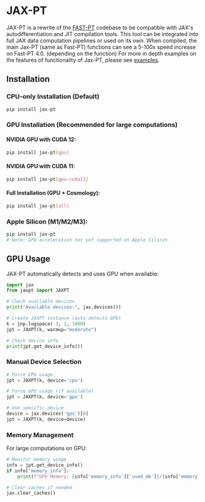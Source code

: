 # JAX-PT

JAX-PT is a rewrite of the [FAST-PT](https://github.com/jablazek/FAST-PT/) codebase to be compatible with JAX's autodifferentiation and JIT compilation tools. This tool can be integrated into full JAX data computation pipelines or used on its own. When compiled, the main Jax-PT (same as Fast-PT) functions can see a 5-100x speed increase on Fast-PT 4.0. (depending on the function) For more in depth examples on the features of functionality of Jax-PT, please see [examples](https://github.com/vschac/JAX-PT/tree/main/examples/jpt_example.py).


## Installation

### CPU-only Installation (Default)
```bash
pip install jax-pt
```

### GPU Installation (Recommended for large computations)

#### NVIDIA GPU with CUDA 12:
```bash
pip install jax-pt[gpu]
```

#### NVIDIA GPU with CUDA 11:
```bash  
pip install jax-pt[gpu-cuda11]
```

#### Full Installation (GPU + Cosmology):
```bash
pip install jax-pt[all]
```

### Apple Silicon (M1/M2/M3):
```bash
pip install jax-pt
# Note: GPU acceleration not yet supported on Apple Silicon
```

## GPU Usage

JAX-PT automatically detects and uses GPU when available:

```python
import jax
from jaxpt import JAXPT

# Check available devices
print("Available devices:", jax.devices())

# Create JAXPT instance (auto-detects GPU)
k = jnp.logspace(-3, 1, 1000)
jpt = JAXPT(k, warmup="moderate")

# Check device info
print(jpt.get_device_info())
```

### Manual Device Selection

```python
# Force CPU usage
jpt = JAXPT(k, device='cpu')

# Force GPU usage (if available)
jpt = JAXPT(k, device='gpu')

# Use specific device
device = jax.devices('gpu')[0]
jpt = JAXPT(k, device=device)
```

### Memory Management

For large computations on GPU:

```python
# Monitor memory usage
info = jpt.get_device_info()
if info['memory_info']:
    print(f"GPU Memory: {info['memory_info']['used_mb']}/{info['memory_info']['total_mb']} MB")

# Clear caches if needed
jax.clear_caches()
```